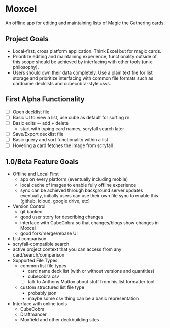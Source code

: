 # Moxcel
An offline app for editing and maintaining lists of Magic the Gathering cards.

## Project Goals
- Local-first, cross platform application. Think Excel but for magic cards.
- Prioritize editing and maintaining experience, functionality outside of this scope should be achieved by interfacing with other tools (unix philosophy).
- Users should own their data completely. Use a plain text file for list storage and prioritize interfacing with common file formats such as cardname decklists and cubecobra-style csvs.

## First Alpha Functionality
- [ ] Open decklist file
- [ ] Basic UI to view a list, use cube as default for sorting rn
- [ ] Basic edits -- add + delete
  - start with typing card names, scryfall search later
- [ ] Save/Export decklist file
- [ ] Basic query and sort functionality within a list
- [ ] Hovering a card fetches the image from scryfall

## 1.0/Beta Feature Goals
- Offline and Local First
  - app on every platform (eventually including mobile)
  - local cache of images to enable fully offline experience
  - sync can be achieved through background server updates eventually, initially users can use their own file sync to enable this (github, icloud, google drive, etc)
- Version Control
  - git backed
  - good user story for describing changes
  - interface with CubeCobra so that changes/blogs show changes in Moxcel
  - good fork/merge/rebase UI
- List comparison
- scryfall-compatible search
- active project context that you can access from any card/search/comparison
- Supported File Types
  - common list file types
    - card name deck list (with or without versions and quantities)
    - cubecobra csv
    - [ ] talk to Anthony Mattox about stuff from his list formatter tool
  - custom structured list file type
    - probably json
    - maybe some csv thing can be a basic representation
- Interface with online tools
  - CubeCobra
  - Draftmancer
  - Moxfield and other deckbuilding sites
